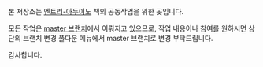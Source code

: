 본 저장소는 [엔트리-아두이노](https://jjlee.gitbook.io/entry-arduino) 책의 공동작업을 위한 곳입니다.

모든 작업은 [master 브랜치](https://github.com/JeongJun-Lee/entry-arduino/tree/master)에서 이뤄지고 있으므로, 작업 내용이나 참여를 원하시면 상단의 브랜치 변경 풀다운 메뉴에서 master 브랜치로 변경 부탁드립니다.

감사합니다.
